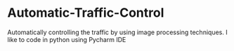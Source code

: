 # Automatic-Traffic-Control
Automatically controlling the traffic by using image processing techniques. 
I like to code in python using Pycharm IDE 
